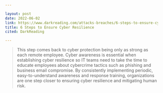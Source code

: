 ```yaml
---

layout: post
date: 2022-06-02
link: https://www.darkreading.com/attacks-breaches/6-steps-to-ensure-cyber-resilience
title: 6 Steps to Ensure Cyber Resilience
cited: DarkReading

---
```


> This step comes back to cyber protection being only as strong as each remote employee. Cyber awareness is essential when establishing cyber resilience so IT teams need to take the time to educate employees about cybercrime tactics such as phishing and business email compromise. By consistently implementing periodic, easy-to-understand awareness and response training, organizations are one step closer to ensuring cyber resilience and mitigating human risk.